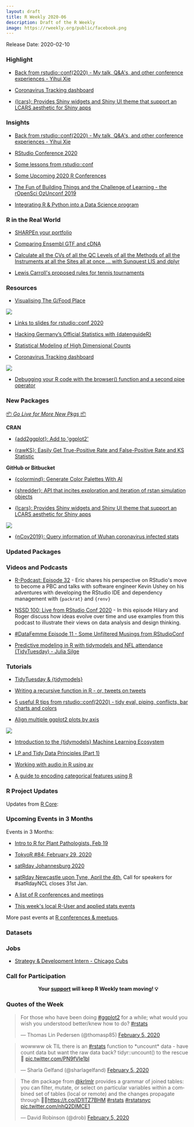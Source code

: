 ```yaml
---
layout: draft
title: R Weekly 2020-06
description: Draft of the R Weekly
image: https://rweekly.org/public/facebook.png
---
```


Release Date: 2020-02-10

###  Highlight

+ [Back from rstudio::conf(2020) - My talk, Q&A's, and other conference experiences - Yihui Xie](https://yihui.org/en/2020/02/rstudio-conf-2020/)

+ [Coronavirus Tracking dashboard](https://github.com/JohnCoene/coronavirus)

+ [{lcars}: Provides Shiny widgets and Shiny UI theme that support an LCARS aesthetic for Shiny apps](https://github.com/leonawicz/lcars)

### Insights

+ [Back from rstudio::conf(2020) - My talk, Q&A's, and other conference experiences - Yihui Xie](https://yihui.org/en/2020/02/rstudio-conf-2020/)

+ [RStudio Conference 2020](https://www.openscapes.org/blog/2020/02/04/rstudioconf-2020/)

+ [Some lessons from rstudio::conf](https://thewoodpeckr.wordpress.com/2020/02/03/some-lessons-from-rstudioconf/)

+ [Some Upcoming 2020 R Conferences](https://rviews.rstudio.com/2020/02/05/some-2020-r-conferences/)

+ [The Fun of Building Things and the Challenge of Learning - the rOpenSci OzUnconf 2019](https://ropensci.org/blog/2020/02/05/ozunconf19/)

+ [Integrating R & Python into a Data Science program](https://ubc-mds.github.io/2020-02-03-teach-python-and-r/)

### R in the Real World

+ [SHARPEn your portfolio](https://osm.netlify.com/post/sharpen-your-portfolio/)

+ [Comparing Ensembl GTF and cDNA](https://fromsystosys.netlify.com/2020/02/07/comparing-ensembl-gtf-and-cdna/)

+ [Calculate all the CVs of all the QC Levels of all the Methods of all the Instruments at all the Sites all at once … with Sunquest LIS and dplyr](http://labrtorian.com/2020/02/04/calculate-all-the-cvs-of-all-the-qc-levels-of-all-the-methods-of-all-the-instruments-at-all-the-sites-all-at-once-with-sunquest-lis-and-dplyr/)

+ [Lewis Carroll's proposed rules for tennis tournaments](http://freerangestats.info/blog/2020/02/01/tennis-carroll)

###  Resources

+ [Visualising The G/Food Place](https://github.com/mine-cetinkaya-rundel/the-food-place)

![](https://raw.githubusercontent.com/rweekly/image/master/2020-02-10/thefoodplace.jpg)

+ [Links to slides for rstudio::conf 2020](https://github.com/EmilHvitfeldt/RStudioConf2020Slides)

+ [Hacking Germany’s Official Statistics with {datenguideR}](https://dg-berlinr.netlify.com/#1)

+ [Statistical Modeling of High Dimensional Counts](https://mikelove.github.io/counts-model/)

+ [Coronavirus Tracking dashboard](https://github.com/JohnCoene/coronavirus)

![](https://raw.githubusercontent.com/rweekly/image/master/2020-02-10/coronavirusshiny.jpg)

+ [Debugging your R code with the browser() function and a second pipe operator](https://www.youtube.com/watch?v=ATIl_JlM9ko)

###  New Packages

<p class="added-hostname"><a href="https://rweekly.org/live" target="_blank" class="externalLink">📦 <i>Go Live for More New Pkgs</i> 📦</a></p>

**CRAN**

+ [{add2ggplot}: Add to 'ggplot2'](https://cran.r-project.org/package=add2ggplot)

+ [{rawKS}: Easily Get True-Positive Rate and False-Positive Rate and KS Statistic](https://cran.r-project.org/package=rawKS)

**GitHub or Bitbucket**

+ [{colormind}: Generate Color Palettes With AI](https://github.com/dmi3kno/colormind)

+ [{shredder}: API that incites exploration and iteration of rstan simulation objects](https://github.com/metrumresearchgroup/shredder)

+ [{lcars}: Provides Shiny widgets and Shiny UI theme that support an LCARS aesthetic for Shiny apps](https://github.com/leonawicz/lcars)

![](https://raw.githubusercontent.com/rweekly/image/master/2020-02-10/lcars.png)

+ [{nCov2019}: Query information of Wuhan coronavirus infected stats](https://github.com/GuangchuangYu/nCov2019)

### Updated Packages



###  Videos and Podcasts

+ [R-Podcast: Episode 32](https://r-podcast.org/32) - Eric shares his perspective on RStudio's move to become a PBC and talks with software engineer Kevin Ushey on his adventures with developing the RStudio IDE and dependency management with `{packrat}` and `{renv}`

+ [NSSD 100: Live from RStudio Conf 2020](http://nssdeviations.com/100-live-from-rstudio-conf-2020) - In this episode Hilary and Roger discuss how ideas evolve over time and use examples from this podcast to illustrate their views on data analysis and design thinking.

+ [#DataFemme Episode 11 - Some Unfiltered Musings from RStudioConf](https://www.dikayodata.com/datafemme/some-unfiltered-musings-from-rstudioconf)

+ [Predictive modeling in R with tidymodels and NFL attendance (TidyTuesday) - Julia Silge](https://www.youtube.com/watch?v=LPptRkGoYMg)

###  Tutorials

+ [TidyTuesday & {tidymodels}](https://juliasilge.com/blog/intro-tidymodels/)

+ [Writing a recursive function in R - or, tweets on tweets](https://joshuamrosenberg.com/post/2020/02/07/writing-a-recursive-function-in-r/)

+ [5 useful R tips from rstudio::conf(2020) - tidy eval, piping, conflicts, bar charts and colors](http://www.rebeccabarter.com/blog/2020-02-05_rstudio_conf/)

+ [Align multiple ggplot2 plots by axis](https://divingintogeneticsandgenomics.rbind.io/post/align-multiple-ggplot2-plots-by-axis/)

![](https://raw.githubusercontent.com/rweekly/image/master/2020-02-10/align-axis.png)

+ [Introduction to the {tidymodels} Machine Learning Ecosystem](https://dnield.com/posts/tidymodels-intro/)

+ [LP and Tidy Data Principles (Part 1)](https://pacha.dev/blog/2020/02/04/lp-and-tidy-data-principles-part-1/)

+ [Working with audio in R using av](https://ropensci.org/technotes/2020/02/03/av-audio/)

+ [A guide to encoding categorical features using R](https://www.radmuzom.com/2020/02/02/a-guide-to-encoding-categorical-features-using-r/)

<!--<div class="post-more-begin></div><div class="post-more-end"></div>-->

###  R Project Updates

Updates from [R Core](http://developer.r-project.org/blosxom.cgi/R-devel/NEWS):


###  Upcoming Events in 3 Months

Events in 3 Months:

+ [Intro to R for Plant Pathologists, Feb 19](https://www.magnetmail.net/actions/email_web_version.cfm?ep=kUHipYu2XwcnrCj7ebWre0AVOBNGoDD0anGnwmZigCUHX4T3iSGhDaGnyJ3rZ219g9uzGDG1iMQiR1pKzFt8S91VX_UCd9DL_zqcT8r_DObD5yFyDg6XsFyP7Bo6a-aw)

+ [TokyoR #84: February 29, 2020](https://tokyor.connpass.com/)

+ [satRday Johannesburg 2020](https://joburg2020.satrdays.org/)

+ [satRday Newcastle upon Tyne, April the 4th](https://newcastle2020.satrdays.org/), Call for speakers for #satRdayNCL closes 31st Jan.

+ [A list of R conferences and meetings](https://jumpingrivers.github.io/meetingsR/events.html)

+ [This week's local R-User and applied stats events](https://community.rstudio.com/c/irl)

More past events at [R conferences & meetups](https://conf.rweekly.org).


### Datasets

### Jobs

+ [Strategy & Development Intern - Chicago Cubs](https://my1060wd.wd5.myworkdayjobs.com/Opportunity_Jobs/job/Chicago-Illinois/Strategy---Development-Intern_R000291)


###  Call for Participation


<p class="hide-support added-hostname support-rweekly" style="text-align: center;font-weight: bold;">Your <a class="non-visited externalLink" href="https://www.patreon.com/rweekly" onclick="pas(this)">support</a> will keep R Weekly team moving! 💡</p>

###  Quotes of the Week

<blockquote class="twitter-tweet"><p lang="en" dir="ltr">For those who have been doing <a href="https://twitter.com/hashtag/ggplot2?src=hash&amp;ref_src=twsrc%5Etfw">#ggplot2</a> for a while; what would you wish you understood better/knew how to do? <a href="https://twitter.com/hashtag/rstats?src=hash&amp;ref_src=twsrc%5Etfw">#rstats</a></p>&mdash; Thomas Lin Pedersen (@thomasp85) <a href="https://twitter.com/thomasp85/status/1224961885730230272?ref_src=twsrc%5Etfw">February 5, 2020</a></blockquote> <script async src="https://platform.twitter.com/widgets.js" charset="utf-8"></script> 

<blockquote class="twitter-tweet"><p lang="en" dir="ltr">wowwww ok TIL there is an <a href="https://twitter.com/hashtag/rstats?src=hash&amp;ref_src=twsrc%5Etfw">#rstats</a> function to *uncount* data - have count data but want the raw data back? tidyr::uncount() to the rescue 🤯 <a href="https://t.co/PN9fVIe1bl">pic.twitter.com/PN9fVIe1bl</a></p>&mdash; Sharla Gelfand (@sharlagelfand) <a href="https://twitter.com/sharlagelfand/status/1224876298289500163?ref_src=twsrc%5Etfw">February 5, 2020</a></blockquote> <script async src="https://platform.twitter.com/widgets.js" charset="utf-8"></script> 

<blockquote class="twitter-tweet"><p lang="en" dir="ltr">The dm package from <a href="https://twitter.com/krlmlr?ref_src=twsrc%5Etfw">@krlmlr</a> provides a grammar of joined tables: you can filter, mutate, or select on particular variables within a combined set of tables (local or remote) and the changes propagate through 🤯🎉<a href="https://t.co/ID1ITZ7BHM">https://t.co/ID1ITZ7BHM</a> <a href="https://twitter.com/hashtag/rstats?src=hash&amp;ref_src=twsrc%5Etfw">#rstats</a> <a href="https://twitter.com/hashtag/rstatsnyc?src=hash&amp;ref_src=twsrc%5Etfw">#rstatsnyc</a> <a href="https://t.co/nhQ2DIMCE1">pic.twitter.com/nhQ2DIMCE1</a></p>&mdash; David Robinson (@drob) <a href="https://twitter.com/drob/status/1224851726068527106?ref_src=twsrc%5Etfw">February 5, 2020</a></blockquote> <script async src="https://platform.twitter.com/widgets.js" charset="utf-8"></script> 
